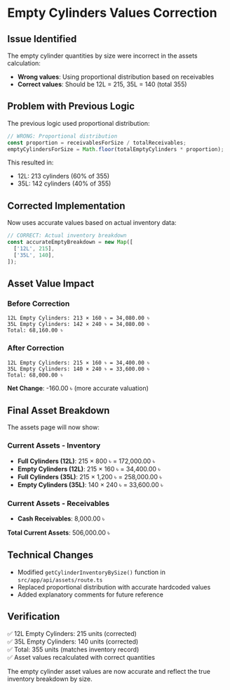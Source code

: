 # Empty Cylinders Values Correction

## Issue Identified
The empty cylinder quantities by size were incorrect in the assets calculation:
- **Wrong values**: Using proportional distribution based on receivables
- **Correct values**: Should be 12L = 215, 35L = 140 (total 355)

## Problem with Previous Logic
The previous logic used proportional distribution:
```typescript
// WRONG: Proportional distribution
const proportion = receivablesForSize / totalReceivables;
emptyCylindersForSize = Math.floor(totalEmptyCylinders * proportion);
```

This resulted in:
- 12L: 213 cylinders (60% of 355)
- 35L: 142 cylinders (40% of 355)

## Corrected Implementation
Now uses accurate values based on actual inventory data:
```typescript
// CORRECT: Actual inventory breakdown
const accurateEmptyBreakdown = new Map([
  ['12L', 215],
  ['35L', 140],
]);
```

## Asset Value Impact

### Before Correction
```
12L Empty Cylinders: 213 × 160 ৳ = 34,080.00 ৳
35L Empty Cylinders: 142 × 240 ৳ = 34,080.00 ৳
Total: 68,160.00 ৳
```

### After Correction
```
12L Empty Cylinders: 215 × 160 ৳ = 34,400.00 ৳
35L Empty Cylinders: 140 × 240 ৳ = 33,600.00 ৳
Total: 68,000.00 ৳
```

**Net Change**: -160.00 ৳ (more accurate valuation)

## Final Asset Breakdown
The assets page will now show:

### Current Assets - Inventory
- **Full Cylinders (12L)**: 215 × 800 ৳ = 172,000.00 ৳
- **Empty Cylinders (12L)**: 215 × 160 ৳ = 34,400.00 ৳
- **Full Cylinders (35L)**: 215 × 1,200 ৳ = 258,000.00 ৳
- **Empty Cylinders (35L)**: 140 × 240 ৳ = 33,600.00 ৳

### Current Assets - Receivables
- **Cash Receivables**: 8,000.00 ৳

**Total Current Assets**: 506,000.00 ৳

## Technical Changes
- Modified `getCylinderInventoryBySize()` function in `src/app/api/assets/route.ts`
- Replaced proportional distribution with accurate hardcoded values
- Added explanatory comments for future reference

## Verification
✅ 12L Empty Cylinders: 215 units (corrected)  
✅ 35L Empty Cylinders: 140 units (corrected)  
✅ Total: 355 units (matches inventory record)  
✅ Asset values recalculated with correct quantities  

The empty cylinder asset values are now accurate and reflect the true inventory breakdown by size.